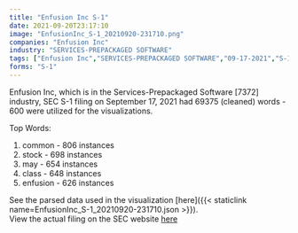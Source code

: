 ```yaml
---
title: "Enfusion Inc S-1"
date: 2021-09-20T23:17:10
image: "EnfusionInc_S-1_20210920-231710.png"
companies: "Enfusion Inc"
industry: "SERVICES-PREPACKAGED SOFTWARE"
tags: ["Enfusion Inc","SERVICES-PREPACKAGED SOFTWARE","09-17-2021","S-1"]
forms: "S-1"
---
```

Enfusion Inc, which is in the Services-Prepackaged Software [7372] industry, SEC S-1 filing on September 17, 2021 had 69375 (cleaned) words - 600 were utilized for the visualizations.

Top Words:
1. common - 806 instances
2. stock - 698 instances
3. may - 654 instances
4. class - 648 instances
5. enfusion - 626 instances


See the parsed data used in the visualization [here]({{< staticlink name=EnfusionInc_S-1_20210920-231710.json >}}).  
View the actual filing on the SEC website [here](https://www.sec.gov/Archives/edgar/data/1868912/0001558370-21-012603.txt)